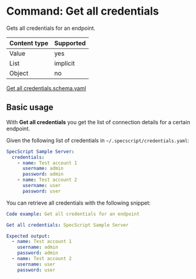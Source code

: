 # Command: Get all credentials

Gets all credentials for an endpoint.

| Content type | Supported |
|--------------|-----------|
| Value        | yes       |
| List         | implicit  |
| Object       | no        |

[Get all credentials.schema.yaml](schema/Get%20all%20credentials.schema.yaml)

## Basic usage

With **Get all credentials** you get the list of connection details for a certain endpoint.

Given the following list of credentials in `~/.specscript/credentials.yaml`:

```yaml file=credentials.yaml
SpecScript Sample Server:
  credentials:
    - name: Test account 1
      username: admin
      password: admin
    - name: Test account 2
      username: user
      password: user
```

<!-- yaml specscript
Credentials: ${SCRIPT_TEMP_DIR}/credentials.yaml
-->


You can retrieve all credentials with the following snippet:

```yaml FIXME specscript -- there was a hack in TestUtil to use mock credentials specified above but now it doesn't work anymore
Code example: Get all credentials for an endpoint

Get all credentials: SpecScript Sample Server

Expected output:
  - name: Test account 1
    username: admin
    password: admin
  - name: Test account 2
    username: user
    password: user
```